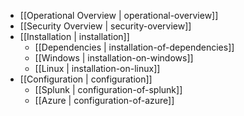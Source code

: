 * [[Operational Overview | operational-overview]]
* [[Security Overview | security-overview]]
* [[Installation | installation]]
  * [[Dependencies | installation-of-dependencies]]
  * [[Windows | installation-on-windows]]
  * [[Linux | installation-on-linux]]
* [[Configuration | configuration]]
  * [[Splunk | configuration-of-splunk]]
  * [[Azure | configuration-of-azure]]
